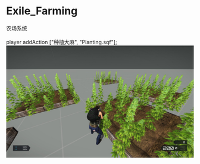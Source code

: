 # Exile_Farming
农场系统
</br></br>
player addAction ["<t color='#FF0000'>种植大麻</t>", "Planting.sqf"];
</br>
<img src="/Farming.jpg">

